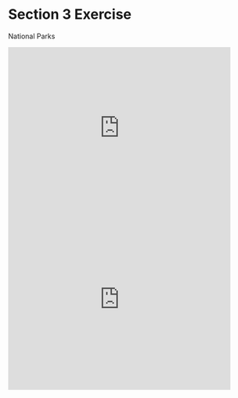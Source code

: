 # Section 3 Exercise
National Parks

<iframe width="90%" height="350" seamless frameborder="0" scrolling="no" src="https://brigid-shaw.github.io/leaflet-map-simple/"></iframe>
 
<iframe width="90%" height="350" seamless frameborder="0" scrolling="no" src="https://brigid-shaw.github.io/highcharts-scatter-csv/"></iframe>
